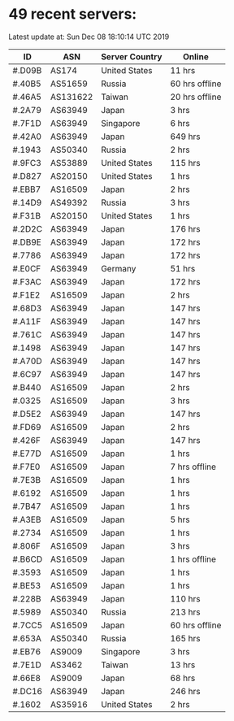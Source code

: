 # 49 recent servers:

Latest update at: Sun Dec 08 18:10:14 UTC 2019

| ID | ASN | Server Country | Online |
| -- | --- | -------------- | ------ |
| #.D09B | AS174 | United States | 11 hrs |
| #.40B5 | AS51659 | Russia | 60 hrs offline |
| #.46A5 | AS131622 | Taiwan | 20 hrs offline |
| #.2A79 | AS63949 | Japan | 3 hrs |
| #.7F1D | AS63949 | Singapore | 6 hrs |
| #.42A0 | AS63949 | Japan | 649 hrs |
| #.1943 | AS50340 | Russia | 2 hrs |
| #.9FC3 | AS53889 | United States | 115 hrs |
| #.D827 | AS20150 | United States | 1 hrs |
| #.EBB7 | AS16509 | Japan | 2 hrs |
| #.14D9 | AS49392 | Russia | 3 hrs |
| #.F31B | AS20150 | United States | 1 hrs |
| #.2D2C | AS63949 | Japan | 176 hrs |
| #.DB9E | AS63949 | Japan | 172 hrs |
| #.7786 | AS63949 | Japan | 172 hrs |
| #.E0CF | AS63949 | Germany | 51 hrs |
| #.F3AC | AS63949 | Japan | 172 hrs |
| #.F1E2 | AS16509 | Japan | 2 hrs |
| #.68D3 | AS63949 | Japan | 147 hrs |
| #.A11F | AS63949 | Japan | 147 hrs |
| #.761C | AS63949 | Japan | 147 hrs |
| #.1498 | AS63949 | Japan | 147 hrs |
| #.A70D | AS63949 | Japan | 147 hrs |
| #.6C97 | AS63949 | Japan | 147 hrs |
| #.B440 | AS16509 | Japan | 2 hrs |
| #.0325 | AS16509 | Japan | 3 hrs |
| #.D5E2 | AS63949 | Japan | 147 hrs |
| #.FD69 | AS16509 | Japan | 2 hrs |
| #.426F | AS63949 | Japan | 147 hrs |
| #.E77D | AS16509 | Japan | 1 hrs |
| #.F7E0 | AS16509 | Japan | 7 hrs offline |
| #.7E3B | AS16509 | Japan | 1 hrs |
| #.6192 | AS16509 | Japan | 1 hrs |
| #.7B47 | AS16509 | Japan | 1 hrs |
| #.A3EB | AS16509 | Japan | 5 hrs |
| #.2734 | AS16509 | Japan | 1 hrs |
| #.806F | AS16509 | Japan | 3 hrs |
| #.B6CD | AS16509 | Japan | 1 hrs offline |
| #.3593 | AS16509 | Japan | 1 hrs |
| #.BE53 | AS16509 | Japan | 1 hrs |
| #.228B | AS63949 | Japan | 110 hrs |
| #.5989 | AS50340 | Russia | 213 hrs |
| #.7CC5 | AS16509 | Japan | 60 hrs offline |
| #.653A | AS50340 | Russia | 165 hrs |
| #.EB76 | AS9009 | Singapore | 3 hrs |
| #.7E1D | AS3462 | Taiwan | 13 hrs |
| #.66E8 | AS9009 | Japan | 68 hrs |
| #.DC16 | AS63949 | Japan | 246 hrs |
| #.1602 | AS35916 | United States | 2 hrs |

